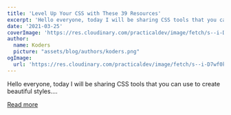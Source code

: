 ```yaml
---
title: 'Level Up Your CSS with These 39 Resources'
excerpt: 'Hello everyone, today I will be sharing CSS tools that you can use to create beautiful styles....'
date: '2021-03-25'
coverImage: 'https://res.cloudinary.com/practicaldev/image/fetch/s--i-D7wf0k--/c_imagga_scale,f_auto,fl_progressive,h_420,q_auto,w_1000/https://dev-to-uploads.s3.amazonaws.com/uploads/articles/mwnywuke9hd7hf1lt8t7.png'
author:
  name: Koders
  picture: "assets/blog/authors/koders.png"
ogImage:
  url: 'https://res.cloudinary.com/practicaldev/image/fetch/s--i-D7wf0k--/c_imagga_scale,f_auto,fl_progressive,h_420,q_auto,w_1000/https://dev-to-uploads.s3.amazonaws.com/uploads/articles/mwnywuke9hd7hf1lt8t7.png'
---
```


Hello everyone, today I will be sharing CSS tools that you can use to create beautiful styles....

[Read more](https://dev.to/hulyakarakaya/level-up-your-css-with-these-38-resources-2g39)
